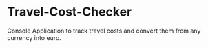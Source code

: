 # Travel-Cost-Checker
Console Application to track travel costs and convert them from any currency into euro.
